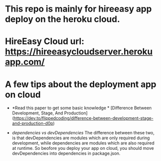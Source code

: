 	
# This repo is mainly for hireeasy app deploy on the heroku cloud.
# HireEasy Cloud url:  https://hireeasycloudserver.herokuapp.com/
# A few tips about the deployment app on cloud

* *Read this paper to get some basic knowledge * 
[Difference Between Development, Stage, And Production] (https://dev.to/flippedcoding/difference-between-development-stage-and-production-d0p)

* *dependencies vs devDependencies* The difference between these two, is that devDependencies are modules which are only required during development, while dependencies are modules which are also required at runtime. So beofore you deploy your app on cloud, you should move devDependencies into dependencies in package.json.

		

